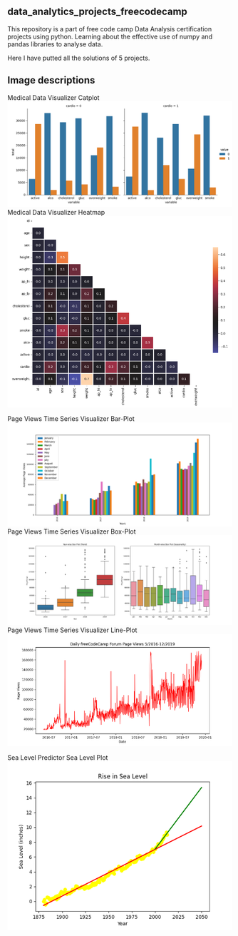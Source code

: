 ## data_analytics_projects_freecodecamp

This repository is a part of free code camp Data Analysis certification projects using python. Learning about the effective use of numpy and pandas libraries to analyse data.

Here I have putted all the solutions of 5 projects.

## Image descriptions

Medical Data Visualizer Catplot
<img src="3.medical-data-visualizer/catplot.png"/>
Medical Data Visualizer Heatmap
<img src="3.medical-data-visualizer/heatmap_.png"/>


Page Views Time Series Visualizer Bar-Plot
<img src="4.page-views-time-series-visualizer/bar_plot.png"/>
Page Views Time Series Visualizer Box-Plot
<img src="4.page-views-time-series-visualizer/box_plot.png"/>
Page Views Time Series Visualizer Line-Plot
<img src="4.page-views-time-series-visualizer/line_plot.png"/>


Sea Level Predictor Sea Level Plot
<img src="5.sea-level-predictor/sea_level_plot.png"/>
